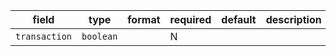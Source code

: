 | field | type | format | required | default | description |
|---|---|---|---|---|---|
| `transaction` | `boolean` |  | N |  |
